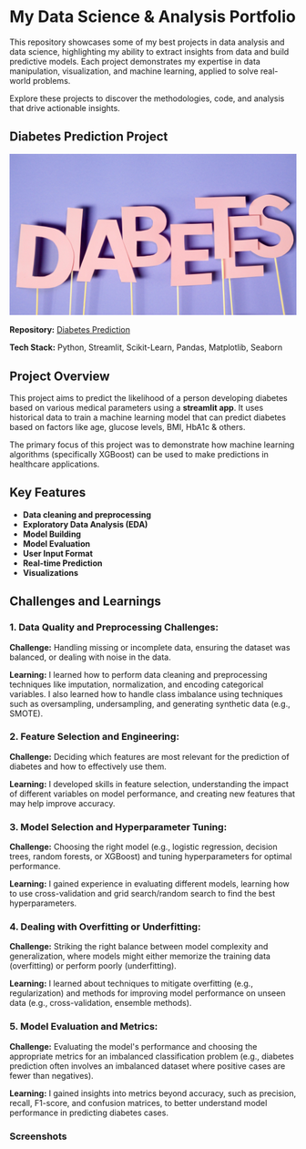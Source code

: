 # My Data Science & Analysis Portfolio

This repository showcases some of my best projects in data analysis and data science, highlighting my ability to extract insights from data and build predictive models. Each project demonstrates my expertise in data manipulation, visualization, and machine learning, applied to solve real-world problems.

Explore these projects to discover the methodologies, code, and analysis that drive actionable insights.

## Diabetes Prediction Project
![](https://github.com/MithamoMorgan/MY_PORTFOLIO_/blob/master/Diabetes.jpg)

**Repository:** [Diabetes Prediction](https://github.com/MithamoMorgan/Diabetes_Prediction)

**Tech Stack:** Python, Streamlit, Scikit-Learn, Pandas, Matplotlib, Seaborn

## Project Overview

This project aims to predict the likelihood of a person developing diabetes based on various medical parameters using a **streamlit app**. It uses historical data to train a machine learning model that can predict diabetes based on factors like age, glucose levels, BMI, HbA1c & others.

The primary focus of this project was to demonstrate how machine learning algorithms (specifically XGBoost) can be used to make predictions in healthcare applications.

## Key Features

* **Data cleaning and preprocessing**
* **Exploratory Data Analysis (EDA)**
* **Model Building**
* **Model Evaluation** 
* **User Input Format**
* **Real-time Prediction**
* **Visualizations**

## Challenges and Learnings

### 1. Data Quality and Preprocessing Challenges:

  **Challenge:** Handling missing or incomplete data, ensuring the dataset was balanced, or dealing with noise in the data.

  **Learning:** I learned how to perform data cleaning and preprocessing techniques like imputation, normalization, and encoding categorical variables. I also learned how to handle class imbalance using techniques such as oversampling, undersampling, and generating synthetic data (e.g., SMOTE).

### 2. Feature Selection and Engineering:

**Challenge:** Deciding which features are most relevant for the prediction of diabetes and how to effectively use them.

**Learning:** I developed skills in feature selection, understanding the impact of different variables on model performance, and creating new features that may help improve accuracy.

### 3. Model Selection and Hyperparameter Tuning:

**Challenge:** Choosing the right model (e.g., logistic regression, decision trees, random forests, or XGBoost) and tuning hyperparameters for optimal performance.

**Learning:** I gained experience in evaluating different models, learning how to use cross-validation and grid search/random search to find the best hyperparameters.

### 4. Dealing with Overfitting or Underfitting:

**Challenge:** Striking the right balance between model complexity and generalization, where models might either memorize the training data (overfitting) or perform poorly (underfitting).

**Learning:** I learned about techniques to mitigate overfitting (e.g., regularization) and methods for improving model performance on unseen data (e.g., cross-validation, ensemble methods).

### 5. Model Evaluation and Metrics:

**Challenge:** Evaluating the model's performance and choosing the appropriate metrics for an imbalanced classification problem (e.g., diabetes prediction often involves an imbalanced dataset where positive cases are fewer than negatives).

**Learning:** I gained insights into metrics beyond accuracy, such as precision, recall, F1-score, and confusion matrices, to better understand model performance in predicting diabetes cases.

### Screenshots



